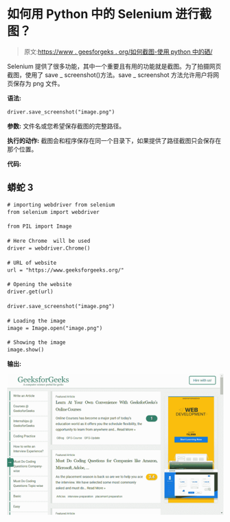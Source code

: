 # 如何用 Python 中的 Selenium 进行截图？

> 原文:[https://www . geesforgeks . org/如何截图-使用 python 中的硒/](https://www.geeksforgeeks.org/how-to-take-screenshot-using-selenium-in-python/)

Selenium 提供了很多功能，其中一个重要且有用的功能就是截图。为了拍摄网页截图，使用了 save _ screenshot()方法。save _ screenshot 方法允许用户将网页保存为 png 文件。

**语法:**

```html
driver.save_screenshot("image.png")
```

**参数:**
文件名或您希望保存截图的完整路径。

**执行的动作:**
截图会和程序保存在同一个目录下，如果提供了路径截图只会保存在那个位置。

**代码:**

## 蟒蛇 3

```html
# importing webdriver from selenium
from selenium import webdriver

from PIL import Image

# Here Chrome  will be used
driver = webdriver.Chrome()

# URL of website
url = "https://www.geeksforgeeks.org/"

# Opening the website
driver.get(url)

driver.save_screenshot("image.png")

# Loading the image
image = Image.open("image.png")

# Showing the image
image.show()
```

**输出:**

![](img/65cf42745b40132b2666b4d5381e1251.png)